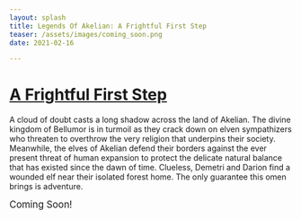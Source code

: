 ```yaml
---
layout: splash
title: Legends Of Akelian: A Frightful First Step
teaser: /assets/images/coming_soon.png
date: 2021-02-16

---
```


# [A Frightful First Step](/works/affs_teaser.html)

A cloud of doubt casts a long shadow across the land of Akelian. The divine kingdom of Bellumor is in turmoil as they crack down on elven sympathizers who threaten to overthrow the very religion that underpins their society. Meanwhile, the elves of Akelian defend their borders against the ever present threat of human expansion to protect the delicate natural balance that has existed since the dawn of time. Clueless, Demetri and Darion find a wounded elf near their isolated forest home. The only guarantee this omen brings is adventure.

<big>Coming Soon!</big>

